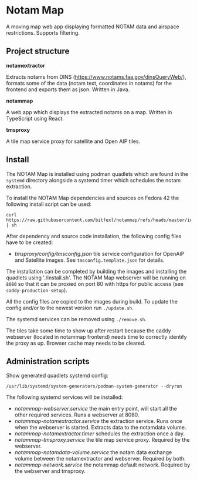 # Notam Map

A moving map web app displaying formatted NOTAM data and airspace restrictions. Supports filtering.

## Project structure

**notamextractor**

Extracts notams from DINS (https://www.notams.faa.gov/dinsQueryWeb/), formats some of the data (notam text, coordinates in notams) for the frontend and exports them as json. Written in Java.

**notammap**

A web app which displays the extracted notams on a map. Written in TypeScript using React.

**tmsproxy**

A tile map service proxy for satellite and Open AIP tiles.

## Install

The NOTAM Map is installed using podman quadlets which are found in the `systemd` directory alongside a systemd timer which schedules the notam extraction.

To install the NOTAM Map dependencies and sources on Fedora 42 the following install script can be used:

```shell
curl https://raw.githubusercontent.com/bitfexl/notammap/refs/heads/master/installscript | sh
```

After dependency and source code installation, the following config files have to be created:

- *tmsproxy/config/tmsconfig.json* tile service configuration for OpenAIP and Satellite images. See `tmsconfig.template.json` for details.

The installation can be completed by building the images and installing the quadlets using './install.sh'. The NOTAM Map webserver will be running on `8080` so that it can be proxied on port 80 with https for public access (see `caddy-production-setup`).

All the config files are copied to the images during build. To update the config and/or to the newest version run `./update.sh`.

The systemd services can be removed using `./remove.sh`.

The tiles take some time to show up after restart because the caddy webserver (located in notammap frontend) needs time to correctly identify the proxy as up. Browser cache may needs to be cleared.

## Administration scripts

Show generated quadlets systemd config:

```shell
/usr/lib/systemd/system-generators/podman-system-generator --dryrun
```

The following systemd services will be installed:

- *notammap-webserver.service* the main entry point, will start all the other required services. Runs a webserver at 8080.
- *notammap-notamextractor.service* the extraction service. Runs once when the webserver is started. Extracts data to the notamdata volume.
- *notammap-notamextractor.timer* schedules the extraction once a day.
- *notammap-tmsproxy.service* the tile map service proxy. Required by the webserver.
- *notammap-notamdata-volume.service* the notam data exchange volume between the notamextractor and webserver. Required by both.
- *notammap-network.service* the notammap default network. Required by the webserver and tmsproxy.